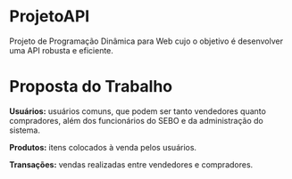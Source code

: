 # ProjetoAPI

Projeto de Programação Dinâmica para Web cujo o objetivo é desenvolver uma API robusta e eficiente.

# Proposta do Trabalho

**Usuários:** usuários comuns, que podem ser tanto vendedores quanto compradores, além dos funcionários do SEBO e da administração do sistema.
<br/>

**Produtos:** itens colocados à venda pelos usuários.
<br/>

**Transações:** vendas realizadas entre vendedores e compradores.
<br/>

